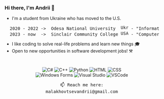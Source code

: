 ### Hi there, I'm Andrii 👋

- I'm a student from Ukraine who has moved to the U.S.
<pre>
  2020 - 2022 ->  Odesa National University  <img src="https://upload.wikimedia.org/wikipedia/commons/4/49/Flag_of_Ukraine.svg" alt="Ukraine" width="25" height="16"> - "Information systems and technology"
  2023 - now  ->  Sinclair Community College <img src="https://upload.wikimedia.org/wikipedia/commons/d/de/Flag_of_the_United_States.png" alt="USA" width="25" height="16"> - "Computer Information Systems / Software Development"
</pre>
- I like coding to solve real-life problems and learn new things 🎓
- Open to new opportunities in software development jobs! ⚒

<br>
<p align="center">
  <img src="https://img.shields.io/badge/-C%23-239120?logo=csharp&logoColor=white" alt="C#">
  <img src="https://img.shields.io/badge/-C%2B%2B-00599C?logo=c%2B%2B&logoColor=white" alt="C++">
  <img src="https://img.shields.io/badge/-Python-3776AB?logo=python&logoColor=white" alt="Python">
  <img src="https://img.shields.io/badge/-HTML-E34F26?logo=html5&logoColor=white" alt="HTML">
  <img src="https://img.shields.io/badge/-CSS-1572B6?logo=css3&logoColor=white" alt="CSS">
<br>
<img src="https://img.shields.io/badge/-Windows%20Forms-5C2D91?logo=.net&logoColor=white" alt="Windows Forms">

  <img src="https://img.shields.io/badge/-Visual%20Studio-5C2D91?logo=visual-studio&logoColor=white" alt="Visual Studio">
  <img src="https://img.shields.io/badge/-VSCode-007ACC?logo=visual-studio-code&logoColor=white" alt="VSCode">
</p>

<p align="center">
  <samp>
    📫 Reach me here:
    <br> malakhovtsevandrii@gmail.com
  </samp>
</p>
